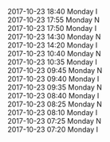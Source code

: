 2017-10-23 18:40 Monday  I  
2017-10-23 17:55 Monday  N  
2017-10-23 17:50 Monday  I  
2017-10-23 14:30 Monday  N  
2017-10-23 14:20 Monday  I  
2017-10-23 10:40 Monday  N  
2017-10-23 10:35 Monday  I  
2017-10-23 09:45 Monday  N  
2017-10-23 09:40 Monday  I  
2017-10-23 09:35 Monday  N  
2017-10-23 08:40 Monday  I  
2017-10-23 08:25 Monday  N  
2017-10-23 08:10 Monday  I  
2017-10-23 07:25 Monday  N  
2017-10-23 07:20 Monday  I  
